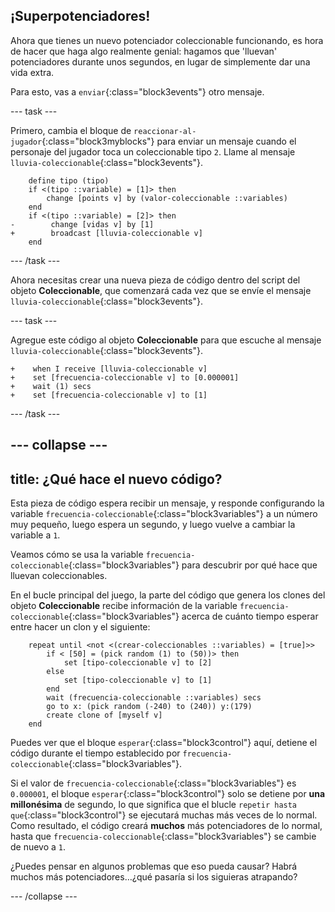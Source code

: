 ## ¡Superpotenciadores!

Ahora que tienes un nuevo potenciador coleccionable funcionando, es hora de hacer que haga algo realmente genial: hagamos que 'lluevan' potenciadores durante unos segundos, en lugar de simplemente dar una vida extra.

Para esto, vas a `enviar`{:class="block3events"} otro mensaje.

--- task ---

Primero, cambia el bloque de `reaccionar-al-jugador`{:class="block3myblocks"} para enviar un mensaje cuando el personaje del jugador toca un coleccionable tipo `2`. Llame al mensaje `lluvia-coleccionable`{:class="block3events"}.

```blocks3
    define tipo (tipo)
    if <(tipo ::variable) = [1]> then
        change [points v] by (valor-coleccionable ::variables)
    end
    if <(tipo ::variable) = [2]> then
-        change [vidas v] by [1]    
+        broadcast [lluvia-coleccionable v]
    end
```

--- /task ---

Ahora necesitas crear una nueva pieza de código dentro del script del objeto **Coleccionable**, que comenzará cada vez que se envíe el mensaje `lluvia-coleccionable`{:class="block3events"}.

--- task ---

Agregue este código al objeto **Coleccionable** para que escuche al mensaje `lluvia-coleccionable`{:class="block3events"}.

```blocks3
+    when I receive [lluvia-coleccionable v]
+    set [frecuencia-coleccionable v] to [0.000001]
+    wait (1) secs
+    set [frecuencia-coleccionable v] to [1]
```

--- /task ---

--- collapse ---
---
title: ¿Qué hace el nuevo código?
---

Esta pieza de código espera recibir un mensaje, y responde configurando la variable `frecuencia-coleccionable`{:class="block3variables"} a un número muy pequeño, luego espera un segundo, y luego vuelve a cambiar la variable a `1`.

Veamos cómo se usa la variable `frecuencia-coleccionable`{:class="block3variables"} para descubrir por qué hace que lluevan coleccionables.

En el bucle principal del juego, la parte del código que genera los clones del objeto **Coleccionable** recibe información de la variable `frecuencia-coleccionable`{:class="block3variables"} acerca de cuánto tiempo esperar entre hacer un clon y el siguiente:

```blocks3
    repeat until <not <(crear-coleccionables ::variables) = [true]>>
        if < [50] = (pick random (1) to (50))> then
            set [tipo-coleccionable v] to [2]
        else
            set [tipo-coleccionable v] to [1]
        end
        wait (frecuencia-coleccionable ::variables) secs
        go to x: (pick random (-240) to (240)) y:(179)
        create clone of [myself v]
    end
```

Puedes ver que el bloque `esperar`{:class="block3control"} aquí, detiene el código durante el tiempo establecido por `frecuencia-coleccionable`{:class="block3variables"}.

Si el valor de `frecuencia-coleccionable`{:class="block3variables"} es `0.000001`, el bloque `esperar`{:class="block3control"} solo se detiene por **una millonésima** de segundo, lo que significa que el blucle `repetir hasta que`{:class="block3control"} se ejecutará muchas más veces de lo normal. Como resultado, el código creará **muchos** más potenciadores de lo normal, hasta que `frecuencia-coleccionable`{:class="block3variables"} se cambie de nuevo a `1`.

¿Puedes pensar en algunos problemas que eso pueda causar? Habrá muchos más potenciadores…¿qué pasaría si los siguieras atrapando?

--- /collapse ---